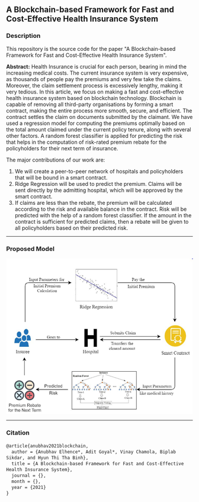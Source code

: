 ## A Blockchain-based Framework for Fast and Cost-Effective Health Insurance System

### <a name = "Description"> </a> Description
This repository is the source code for the paper "A Blockchain-based Framework for Fast and Cost-Effective Health Insurance System".

**Abstract:** Health Insurance is crucial for each person, bearing in mind the increasing medical costs. The current insurance system is very expensive, as thousands of people pay the premiums and very few take the claims. Moreover, the claim settlement process is excessively lengthy, making it very tedious. In this article, we focus on making a fast and cost-effective health insurance system based on blockchain technology. Blockchain is capable of removing all third-party organisations by forming a smart contract, making the entire process more smooth, secure, and efficient. The contract settles the claim on documents submitted by the claimant. We have used a regression model for computing the premiums optimally based on the total amount claimed under the current policy tenure, along with several other factors. A random forest classifier is applied for predicting the risk that helps in the computation of risk-rated premium rebate for the policyholders for their next term of insurance.

The major contributions of our work are:
1. We will create a peer-to-peer network of hospitals and policyholders that will be bound in a smart contract.
2. Ridge Regression will be used to predict the premium. Claims will be sent directly by the admitting hospital, which will be approved by the smart contract.
3. If claims are less than the rebate, the premium will be calculated according to the risk and available balance in the contract.  Risk will be predicted with the help of a random forest classifier. If the amount in the contract is sufficient for predicted claims, then a rebate will be given to all policyholders based on their predicted risk.

---

### <a name = "Proposed Model"> </a> Proposed Model

![Proposed Model](Proposed_Model.JPG)

---

### <a name = "Citation"> </a> Citation
```
@article{anubhav2021blockchain,
  author = {Anubhav Elhence*, Adit Goyal*, Vinay Chamola, Biplab Sikdar, and Hyun Thi Tha Binh},
  title = {A Blockchain-based Framework for Fast and Cost-Effective Health Insurance System},
  journal = {},
  month = {},
  year = {2021}
}
```
